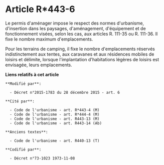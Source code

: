 # Article R*443-6

Le permis d'aménager impose le respect des normes d'urbanisme, d'insertion dans les paysages, d'aménagement, d'équipement et
de fonctionnement visées, selon les cas, aux articles R. 111-35 ou R. 111-36. Il fixe le nombre maximum d'emplacements. 

Pour les terrains de camping, il fixe le nombre d'emplacements réservés indistinctement aux tentes, aux caravanes et aux
résidences mobiles de loisirs et délimite, lorsque l'implantation d'habitations légères de loisirs est envisagée, leurs
emplacements.

**Liens relatifs à cet article**

	**Modifié par**:

	  - Décret n°2015-1783 du 28 décembre 2015 - art. 6

	**Cité par**:

	  - Code de l'urbanisme - art. R*443-4 (M)
	  - Code de l'urbanisme - art. R*444-4 (M)
	  - Code de l'urbanisme - art. R443-13 (M)
	  - Code de l'urbanisme - art. R443-14 (Ab)

	**Anciens textes**:

	  - Code de l'urbanisme - art. R440-13 (T)

	**Codifié par**:

	  - Décret n°73-1023 1973-11-08
